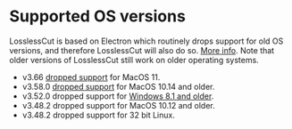 # Supported OS versions

LosslessCut is based on Electron which routinely drops support for old OS versions, and therefore LosslessCut will also do so. [More info](https://github.com/mifi/lossless-cut/discussions/1476#discussioncomment-5012521). Note that older versions of LosslessCut still work on older operating systems.

- v3.66 [dropped support](https://www.electronjs.org/blog/electron-38-0#removed-macos-11-support) for MacOS 11.
- v3.58.0 [dropped support](https://www.electronjs.org/docs/latest/breaking-changes#removed-macos-1013--1014-support) for MacOS 10.14 and older.
- v3.52.0 dropped support for [Windows 8.1 and older](https://github.com/mifi/lossless-cut/discussions/1476).
- v3.48.2 dropped support for MacOS 10.12 and older.
- v3.48.2 dropped support for 32 bit Linux.
